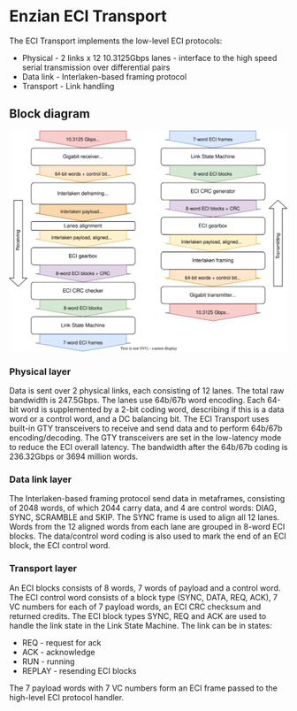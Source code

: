 # Enzian ECI Transport

The ECI Transport implements the low-level ECI protocols:
 * Physical - 2 links x 12 10.3125Gbps lanes - interface to the high speed serial transmission over differential pairs
 * Data link - Interlaken-based framing protocol
 * Transport - Link handling

## Block diagram
![](doc/img/eci_transport.svg "ECI Link")

### Physical layer
Data is sent over 2 physical links, each consisting of 12 lanes. The total raw bandwidth is 247.5Gbps.
The lanes use 64b/67b word encoding. Each 64-bit word is supplemented by a 2-bit coding word, describing if this is a data word or a control word, and a DC balancing bit.
The ECI Transport uses built-in GTY transceivers to receive and send data and to perform 64b/67b encoding/decoding. The GTY transceivers are set in the low-latency mode to reduce the ECI overall latency.
The bandwidth after the 64b/67b coding is 236.32Gbps or 3694 million words.

### Data link layer
The Interlaken-based framing protocol send data in metaframes, consisting of 2048 words, of which 2044 carry data, and 4 are control words: DIAG, SYNC, SCRAMBLE and SKIP. The SYNC frame is used to align all 12 lanes.
Words from the 12 aligned words from each lane are grouped in 8-word ECI blocks. The data/control word coding is also used to mark the end of an ECI block, the ECI control word.

### Transport layer
An ECI blocks consists of 8 words, 7 words of payload and a control word. The ECI control word consists of a block type (SYNC, DATA, REQ, ACK), 7 VC numbers for each of 7 payload words, an ECI CRC checksum and returned credits.
The ECI block types SYNC, REQ and ACK are used to handle the link state in the Link State Machine.
The link can be in states:
 * REQ - request for ack
 * ACK - acknowledge
 * RUN - running
 * REPLAY - resending ECI blocks

The 7 payload words with 7 VC numbers form an ECI frame passed to the high-level ECI protocol handler.
